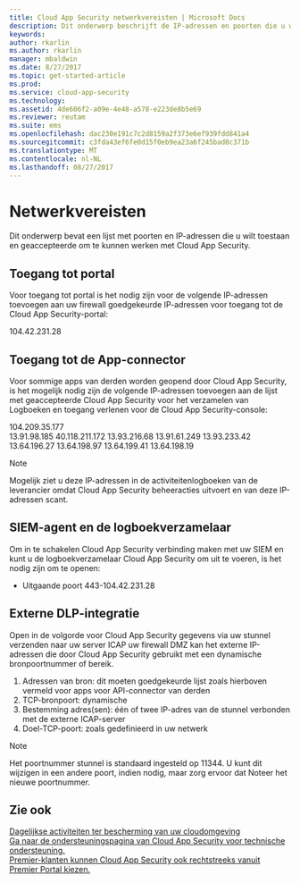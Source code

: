 ```yaml
---
title: Cloud App Security netwerkvereisten | Microsoft Docs
description: Dit onderwerp beschrijft de IP-adressen en poorten die u wilt openen om te werken met Cloud App Security.
keywords: 
author: rkarlin
ms.author: rkarlin
manager: mbaldwin
ms.date: 8/27/2017
ms.topic: get-started-article
ms.prod: 
ms.service: cloud-app-security
ms.technology: 
ms.assetid: 4de606f2-a09e-4e48-a578-e223de8b5e69
ms.reviewer: reutam
ms.suite: ems
ms.openlocfilehash: dac230e191c7c2d8159a2f373e6ef939fdd841a4
ms.sourcegitcommit: c3fda43ef6fe0d15f0eb9ea23a6f245bad8c371b
ms.translationtype: MT
ms.contentlocale: nl-NL
ms.lasthandoff: 08/27/2017
---
```

# <a name="network-requirements"></a>Netwerkvereisten

Dit onderwerp bevat een lijst met poorten en IP-adressen die u wilt toestaan en geaccepteerde om te kunnen werken met Cloud App Security. 


## <a name="portal-access"></a>Toegang tot portal

Voor toegang tot portal is het nodig zijn voor de volgende IP-adressen toevoegen aan uw firewall goedgekeurde IP-adressen voor toegang tot de Cloud App Security-portal:  
  
104.42.231.28  


## <a name="app-connector-access"></a>Toegang tot de App-connector

Voor sommige apps van derden worden geopend door Cloud App Security, is het mogelijk nodig zijn de volgende IP-adressen toevoegen aan de lijst met geaccepteerde Cloud App Security voor het verzamelen van Logboeken en toegang verlenen voor de Cloud App Security-console:  
  
104.209.35.177  
13.91.98.185 40.118.211.172 13.93.216.68 13.91.61.249 13.93.233.42 13.64.196.27 13.64.198.97 13.64.199.41 13.64.198.19

> [!NOTE]
>Mogelijk ziet u deze IP-adressen in de activiteitenlogboeken van de leverancier omdat Cloud App Security beheeracties uitvoert en van deze IP-adressen scant. 
  

## <a name="siem-agent-and-log-collector"></a>SIEM-agent en de logboekverzamelaar

Om in te schakelen Cloud App Security verbinding maken met uw SIEM en kunt u de logboekverzamelaar Cloud App Security om uit te voeren, is het nodig zijn om te openen:

- Uitgaande poort 443-104.42.231.28

## <a name="external-dlp-integration"></a>Externe DLP-integratie

Open in de volgorde voor Cloud App Security gegevens via uw stunnel verzenden naar uw server ICAP uw firewall DMZ kan het externe IP-adressen die door Cloud App Security gebruikt met een dynamische bronpoortnummer of bereik. 

1.  Adressen van bron: dit moeten goedgekeurde lijst zoals hierboven vermeld voor apps voor API-connector van derden
2.  TCP-bronpoort: dynamische
3.  Bestemming adres(sen): één of twee IP-adres van de stunnel verbonden met de externe ICAP-server
4.  Doel-TCP-poort: zoals gedefinieerd in uw netwerk

> [!NOTE] 
> Het poortnummer stunnel is standaard ingesteld op 11344. U kunt dit wijzigen in een andere poort, indien nodig, maar zorg ervoor dat Noteer het nieuwe poortnummer.



  
## <a name="see-also"></a>Zie ook  
[Dagelijkse activiteiten ter bescherming van uw cloudomgeving](daily-activities-to-protect-your-cloud-environment.md)   
[Ga naar de ondersteuningspagina van Cloud App Security voor technische ondersteuning.](http://support.microsoft.com/oas/default.aspx?prid=16031)   
[Premier-klanten kunnen Cloud App Security ook rechtstreeks vanuit Premier Portal kiezen.](https://premier.microsoft.com/)  
  

   